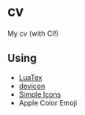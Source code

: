 # cv

My cv (with CI!)

## Using
* [LuaTex](http://www.luatex.org/)
* [devicon](https://devicon.dev/)
* [Simple Icons](https://simpleicons.org/)
* Apple Color Emoji
